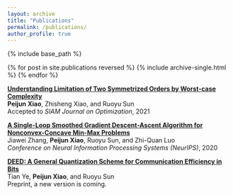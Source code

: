 ```yaml
---
layout: archive
title: "Publications"
permalink: /publications/
author_profile: true
---
```



{% include base_path %}

{% for post in site.publications reversed %}
  {% include archive-single.html %}
{% endfor %}

[**Understanding Limitation of Two Symmetrized Orders by Worst-case Complexity**](https://arxiv.org/abs/1910.04366) <br>
**Peijun Xiao**, Zhisheng Xiao, and Ruoyu Sun <br>
 Accepted to *SIAM Journal on Optimization*, 2021 <br>

[**A Single-Loop Smoothed Gradient Descent-Ascent Algorithm for Nonconvex-Concave Min-Max Problems**](https://arxiv.org/abs/2010.15768) <br>
Jiawei Zhang, **Peijun Xiao**, Ruoyu Sun, and Zhi-Quan Luo <br>
*Conference on Neural Information Processing Systems (NeurIPS)*, 2020 <br>

[**DEED: A General Quantization Scheme for Communication Efficiency in Bits**](https://arxiv.org/abs/2006.11401) <br>
Tian Ye, **Peijun Xiao**, and Ruoyu Sun <br>
Preprint, a new version is coming. <br>
